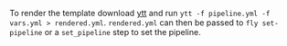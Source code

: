 To render the template download [ytt](https://github.com/vmware-tanzu/carvel-ytt/releases) and run `ytt -f pipeline.yml -f vars.yml > rendered.yml`. `rendered.yml` can then be passed to `fly set-pipeline` or a `set_pipeline` step to set the pipeline.
